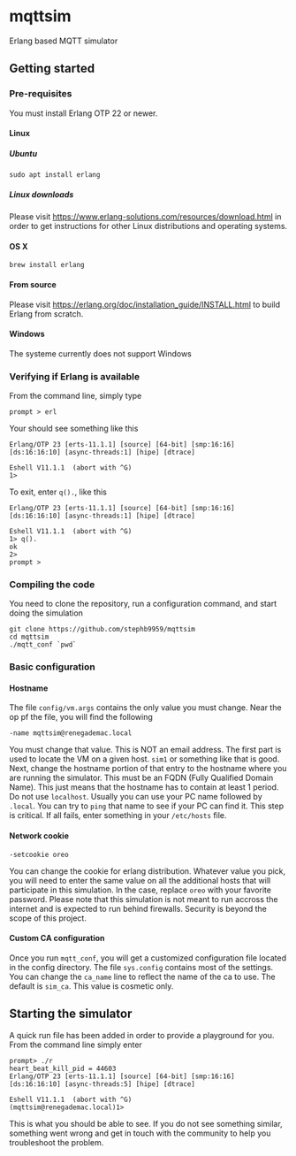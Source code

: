# mqttsim
Erlang based MQTT simulator

## Getting started
### Pre-requisites
You must install Erlang OTP 22 or newer.
#### Linux 
##### Ubuntu
```
sudo apt install erlang
```
##### Linux downloads
Please visit https://www.erlang-solutions.com/resources/download.html in order to get instructions for 
other Linux distributions and operating systems.

#### OS X
```
brew install erlang 
```

#### From source
Please visit https://erlang.org/doc/installation_guide/INSTALL.html to build Erlang from scratch.

#### Windows
The systeme currently does not support Windows

### Verifying if Erlang is available
From the command line, simply type 
```
prompt > erl
```
Your should see something like this
```
Erlang/OTP 23 [erts-11.1.1] [source] [64-bit] [smp:16:16] [ds:16:16:10] [async-threads:1] [hipe] [dtrace]

Eshell V11.1.1  (abort with ^G)
1>
```
 To exit, enter `q().`, like this
 ```
 Erlang/OTP 23 [erts-11.1.1] [source] [64-bit] [smp:16:16] [ds:16:16:10] [async-threads:1] [hipe] [dtrace]

Eshell V11.1.1  (abort with ^G)
1> q().
ok
2>                                                                                
prompt >
```
### Compiling the code
You need to clone the repository, run a configuration command, and start doing the simulation

```
git clone https://github.com/stephb9959/mqttsim
cd mqttsim
./mqtt_conf `pwd`
```

### Basic configuration
#### Hostname
The file `config/vm.args` contains the only value you must change. Near the op pf the file, you will find the following
```
-name mqttsim@renegademac.local
```
You must change that value. This is NOT an email address. The first part is used to locate the VM on a given host. `sim1` or something like that is good. Next, change the hostname portion of that entry to the hostname where you are running the simulator. This must be an FQDN (Fully Qualified Domain Name). This just means that the hostname has to contain at least 1 period. Do not use `localhost`. Usually you can use your PC name followed by `.local`. You can try to `ping` that name to see if your PC can find it. This step is critical. If all fails, enter something in your `/etc/hosts` file.
#### Network cookie
```
-setcookie oreo
```
You can change the cookie for erlang distribution. Whatever value you pick, you will need to enter the same value on all the additional hosts 
that will participate in this simulation. In the case, replace `oreo` with your favorite password. Please note that this simulation is not meant 
to run accross the internet and is expected to run behind firewalls. Security is beyond the scope of this project.
#### Custom CA configuration
Once you run `mqtt_conf`, you will get a customized configuration file located 
in the config directory. The file `sys.config` contains most of the settings. You can change the `ca_name` line to reflect the name
of the ca to use. The default is `sim_ca`. This value is cosmetic only.

 ## Starting the simulator
 A quick run file has been added in order to provide a playground for you. From the command line simply enter
 ```
 prompt> ./r
heart_beat_kill_pid = 44603
Erlang/OTP 23 [erts-11.1.1] [source] [64-bit] [smp:16:16] [ds:16:16:10] [async-threads:5] [hipe] [dtrace]

Eshell V11.1.1  (abort with ^G)
(mqttsim@renegademac.local)1> 
```
This is what you should be able to see. If you do not see something similar, something went wrong and get in touch
with the community to help you troubleshoot the problem. 

